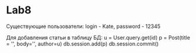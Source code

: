 # Lab8
Существующие пользователи: login - Kate, password - 12345

Для добавления статьи в таблицу БД:
u = User.query.get(id)
p = Post(title = '', body='', author=u)
db.session.add(p)
db.session.commit()
